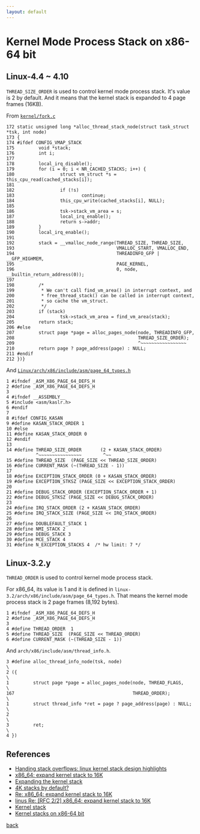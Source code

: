 ```yaml
---
layout: default
---
```


# Kernel Mode Process Stack on x86-64 bit

## Linux-4.4 ~ 4.10

`THREAD_SIZE_ORDER` is used to control kernel mode process stack. It's value
is 2 by default. And it means that the kernel stack is expanded to 4 page frames
(16KB).

From [`kernel/fork.c`](http://lxr.free-electrons.com/source/kernel/fork.c#L172)

```
172 static unsigned long *alloc_thread_stack_node(struct task_struct *tsk, int node)
173 {
174 #ifdef CONFIG_VMAP_STACK
175         void *stack;
176         int i;
177
178         local_irq_disable();
179         for (i = 0; i < NR_CACHED_STACKS; i++) {
180                 struct vm_struct *s = this_cpu_read(cached_stacks[i]);
181
182                 if (!s)
183                         continue;
184                 this_cpu_write(cached_stacks[i], NULL);
185
186                 tsk->stack_vm_area = s;
187                 local_irq_enable();
188                 return s->addr;
189         }
190         local_irq_enable();
191
192         stack = __vmalloc_node_range(THREAD_SIZE, THREAD_SIZE,
193                                      VMALLOC_START, VMALLOC_END,
194                                      THREADINFO_GFP | __GFP_HIGHMEM,
195                                      PAGE_KERNEL,
196                                      0, node, __builtin_return_address(0));
197
198         /*
199          * We can't call find_vm_area() in interrupt context, and
200          * free_thread_stack() can be called in interrupt context,
201          * so cache the vm_struct.
202          */
203         if (stack)
204                 tsk->stack_vm_area = find_vm_area(stack);
205         return stack;
206 #else
207         struct page *page = alloc_pages_node(node, THREADINFO_GFP,
208                                              THREAD_SIZE_ORDER);
209                                              ^~~~~~~~~~~~~~~~~~
210         return page ? page_address(page) : NULL;
211 #endif
212 })}
```

And [`Linux/arch/x86/include/asm/page_64_types.h`](http://lxr.free-electrons.com/source/arch/x86/include/asm/page_64_types.h#L14)

```
1 #ifndef _ASM_X86_PAGE_64_DEFS_H
2 #define _ASM_X86_PAGE_64_DEFS_H
3
4 #ifndef __ASSEMBLY__
5 #include <asm/kaslr.h>
6 #endif
7
8 #ifdef CONFIG_KASAN
9 #define KASAN_STACK_ORDER 1
10 #else
11 #define KASAN_STACK_ORDER 0
12 #endif
13
14 #define THREAD_SIZE_ORDER       (2 + KASAN_STACK_ORDER)
           ^~~~~~~~~~~~~~~~~        ^~~
15 #define THREAD_SIZE  (PAGE_SIZE << THREAD_SIZE_ORDER)
16 #define CURRENT_MASK (~(THREAD_SIZE - 1))
17
18 #define EXCEPTION_STACK_ORDER (0 + KASAN_STACK_ORDER)
19 #define EXCEPTION_STKSZ (PAGE_SIZE << EXCEPTION_STACK_ORDER)
20
21 #define DEBUG_STACK_ORDER (EXCEPTION_STACK_ORDER + 1)
22 #define DEBUG_STKSZ (PAGE_SIZE << DEBUG_STACK_ORDER)
23
24 #define IRQ_STACK_ORDER (2 + KASAN_STACK_ORDER)
25 #define IRQ_STACK_SIZE (PAGE_SIZE << IRQ_STACK_ORDER)
26
27 #define DOUBLEFAULT_STACK 1
28 #define NMI_STACK 2
29 #define DEBUG_STACK 3
30 #define MCE_STACK 4
31 #define N_EXCEPTION_STACKS 4  /* hw limit: 7 */
```

## Linux-3.2.y

`THREAD_ORDER` is used to control kernel mode process stack.

For x86_64, its value is 1 and it is defined in
`linux-3.2/arch/x86/include/asm/page_64_types.h`. That means the kernel mode
process stack is 2 page frames (8,192 bytes).

```
1 #ifndef _ASM_X86_PAGE_64_DEFS_H
2 #define _ASM_X86_PAGE_64_DEFS_H
3
4 #define THREAD_ORDER	1
5 #define THREAD_SIZE  (PAGE_SIZE << THREAD_ORDER)
6 #define CURRENT_MASK (~(THREAD_SIZE - 1))
```

And `arch/x86/include/asm/thread_info.h`.

```
3 #define alloc_thread_info_node(tsk, node)                               \
2 ({                                                                      \
1         struct page *page = alloc_pages_node(node, THREAD_FLAGS,        \
167                                            THREAD_ORDER);             \
1         struct thread_info *ret = page ? page_address(page) : NULL;     \
2                                                                         \
3         ret;                                                            \
4 })
```

## References

- [Handing stack overflows: linux kernel stack design highlights](http://ru.kernelnewbies.org/node/44)
- [x86_64: expand kernel stack to 16K](https://lwn.net/Articles/600645/)
- [Expanding the kernel stack](https://lwn.net/Articles/600644/)
- [4K stacks by default?](https://lwn.net/Articles/279229/)
- [Re: x86_64: expand kernel stack to 16K](https://lwn.net/Articles/600647/)
- [linus Re: [RFC 2/2] x86_64: expand kernel stack to 16K](https://lwn.net/Articles/600649/)
- [Kernel stack](https://lwn.net/Kernel/Index/#Kernel_stack)
- [Kernel stacks on x86-64 bit](https://www.kernel.org/doc/Documentation/x86/kernel-stacks)


[back](../)

